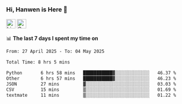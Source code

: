 ### Hi, Hanwen is Here 👋
<p>
	<a href="https://www.linkedin.com/in/liu-hanwen/"><img src="https://img.shields.io/badge/@hanwen-0A66C2?style=flat&logo=LinkedIn&logoColor=white" alt="Linkedin"  height="25px"/></a> 
	<a href="https://scholar.google.com/citations?user=HDF0su0AAAAJ"><img src="https://img.shields.io/badge/scholar-4385FE.svg?&style=plastic&logo=google-scholar&logoColor=white" alt="Google Scholar" height="25px"> </a>
</p>

📊 **The last 7 days I spent my time on** 
<!--START_SECTION:waka-->

```txt
From: 27 April 2025 - To: 04 May 2025

Total Time: 8 hrs 5 mins

Python       6 hrs 58 mins   ███████████▓░░░░░░░░░░░░░   46.37 %
Other        6 hrs 57 mins   ███████████▓░░░░░░░░░░░░░   46.23 %
JSON         27 mins         ▓░░░░░░░░░░░░░░░░░░░░░░░░   03.03 %
CSV          15 mins         ▒░░░░░░░░░░░░░░░░░░░░░░░░   01.69 %
textmate     11 mins         ▒░░░░░░░░░░░░░░░░░░░░░░░░   01.22 %
```

<!--END_SECTION:waka-->


<!--
**david990917/david990917** is a ✨ _special_ ✨ repository because its `README.md` (this file) appears on your GitHub profile.

Here are some ideas to get you started:

- 🔭 I’m currently working on ...
- 🌱 I’m currently learning ...
- 👯 I’m looking to collaborate on ...
- 🤔 I’m looking for help with ...
- 💬 Ask me about ...
- 📫 How to reach me: ...
- 😄 Pronouns: ...
- ⚡ Fun fact: ...
-->
